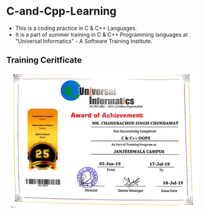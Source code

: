 # C-and-Cpp-Learning
- This is a coding practice in C & C++ Languages.
- It is a part of summer training in C & C++ Programming languages at "Universal Informatics" - A Software Training Institute.

## Training Ceritficate
![Certificate](Training_Certificate.jpg)
